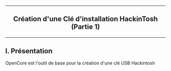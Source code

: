 ---------------------------------------------------------------------------------------------------------------------
## <p align='center'> Création d'une Clé d'installation HackinTosh (Partie 1) </p>

---------------------------------------------------------------------------------------------------------------------
## I. Présentation
OpenCore est l'outil de base pour la création d'une clé USB Hackintosh
